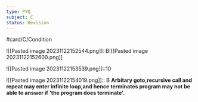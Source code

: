 ```yaml
---
type: PYQ
subject: C
status: Revision
---
```

#card/C/Condition


![[Pasted image 20231122152544.png]]::B![[Pasted image 20231122152600.png]] <!--SR:!2023-12-11,11,190-->


![[Pasted image 20231122153539.png]]::10 <!--SR:!2023-12-09,9,190-->

![[Pasted image 20231122154019.png]]:: B  **Arbitary goto,recursive call and repeat may enter infinite loop,and hence terminates program may not be able to answer if 'the program does terminate'.** <!--SR:!2023-12-05,6,170-->

